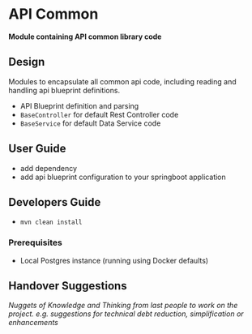 # API Common

**Module containing API common library code**


## Design

Modules to encapsulate all common api code,
including reading and handling api blueprint definitions.

* API Blueprint definition and parsing
* `BaseController` for default Rest Controller code
* `BaseService` for default Data Service code


## User Guide

* add dependency
* add api blueprint configuration to your springboot application 


## Developers Guide

* `mvn clean install` 

### Prerequisites

* Local Postgres instance (running using Docker defaults)


## Handover Suggestions

_Nuggets of Knowledge and Thinking from last people to work on the project._
_e.g. suggestions for technical debt reduction, simplification or enhancements_


